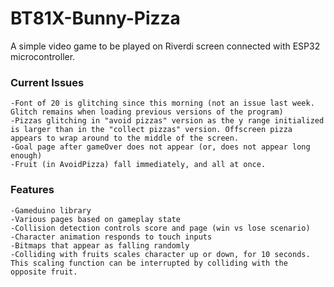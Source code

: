 # BT81X-Bunny-Pizza
A simple video game to be played on Riverdi screen connected with ESP32 microcontroller.


### Current Issues ###
```
-Font of 20 is glitching since this morning (not an issue last week. Glitch remains when loading previous versions of the program)
-Pizzas glitching in "avoid pizzas" version as the y range initialized is larger than in the "collect pizzas" version. Offscreen pizza appears to wrap around to the middle of the screen. 
-Goal page after gameOver does not appear (or, does not appear long enough)
-Fruit (in AvoidPizza) fall immediately, and all at once.
```
### Features ###
```
-Gameduino library
-Various pages based on gameplay state
-Collision detection controls score and page (win vs lose scenario)
-Character animation responds to touch inputs
-Bitmaps that appear as falling randomly
-Colliding with fruits scales character up or down, for 10 seconds. This scaling function can be interrupted by colliding with the opposite fruit.
```
